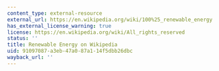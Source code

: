 ```yaml
---
content_type: external-resource
external_url: https://en.wikipedia.org/wiki/100%25_renewable_energy
has_external_license_warning: true
license: https://en.wikipedia.org/wiki/All_rights_reserved
status: ''
title: Renewable Energy on Wikipedia
uid: 91097087-a3eb-47a0-87a1-14f5dbb26dbc
wayback_url: ''
---
```

